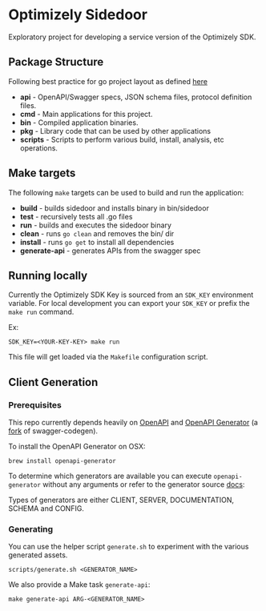 # Optimizely Sidedoor
Exploratory project for developing a service version of the Optimizely SDK.

## Package Structure
Following best practice for go project layout as defined [here](https://github.com/golang-standards/project-layout)

* **api** - OpenAPI/Swagger specs, JSON schema files, protocol definition files.
* **cmd** - Main applications for this project.
* **bin** - Compiled application binaries.
* **pkg** - Library code that can be used by other applications
* **scripts** - Scripts to perform various build, install, analysis, etc operations.

## Make targets
The following `make` targets can be used to build and run the application:
* **build** - builds sidedoor and installs binary in bin/sidedoor
* **test** - recursively tests all .go files
* **run** - builds and executes the sidedoor binary
* **clean** - runs `go clean` and removes the bin/ dir
* **install** - runs `go get` to install all dependencies
* **generate-api** - generates APIs from the swagger spec

## Running locally
Currently the Optimizely SDK Key is sourced from an `SDK_KEY` environment variable. For local development you can export your `SDK_KEY` or prefix the `make run` command.

Ex:
```
SDK_KEY=<YOUR-KEY-KEY> make run
```

This file will get loaded via the `Makefile` configuration script.

## Client Generation

### Prerequisites
This repo currently depends heavily on [OpenAPI](https://swagger.io/specification/) and [OpenAPI Generator](https://github.com/openapitools/openapi-generator) (a [fork](https://github.com/OpenAPITools/openapi-generator/blob/master/docs/migration-from-swagger-codegen.md) of swagger-codegen).

To install the OpenAPI Generator on OSX:
```
brew install openapi-generator
```

To determine which generators are available you can execute `openapi-generator` without any arguments or refer to the generator source [docs](https://github.com/OpenAPITools/openapi-generator/blob/master/docs/generators/README.md):

Types of generators are either CLIENT, SERVER, DOCUMENTATION, SCHEMA and CONFIG.

### Generating
You can use the helper script `generate.sh` to experiment with the various generated assets.
```
scripts/generate.sh <GENERATOR_NAME>
```
We also provide a Make task `generate-api`:
```
make generate-api ARG-<GENERATOR_NAME>
```
